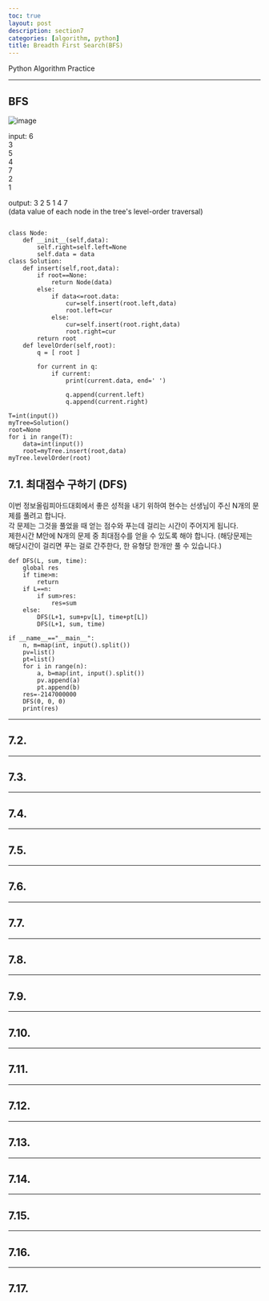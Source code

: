 ```yaml
---
toc: true
layout: post
description: section7
categories: [algorithm, python]
title: Breadth First Search(BFS)
---
```


Python Algorithm Practice

---


## BFS

![image](https://user-images.githubusercontent.com/83441376/148342028-2c971735-b729-4b3e-abde-72a0144bf4c1.png)

input: 6  
3  
5  
4  
7  
2  
1  

output: 3 2 5 1 4 7  
(data value of each node in the tree's level-order traversal)

```

class Node:
    def __init__(self,data):
        self.right=self.left=None
        self.data = data
class Solution:
    def insert(self,root,data):
        if root==None:
            return Node(data)
        else:
            if data<=root.data:
                cur=self.insert(root.left,data)
                root.left=cur
            else:
                cur=self.insert(root.right,data)
                root.right=cur
        return root
    def levelOrder(self,root):
        q = [ root ]
        
        for current in q:    
            if current:
                print(current.data, end=' ')

                q.append(current.left)
                q.append(current.right)

T=int(input())
myTree=Solution()
root=None
for i in range(T):
    data=int(input())
    root=myTree.insert(root,data)
myTree.levelOrder(root)
```



## 7.1. 최대점수 구하기 (DFS)
이번 정보올림피아드대회에서 좋은 성적을 내기 위하여 현수는 선생님이 주신 N개의 문제를 풀려고 합니다.  
각 문제는 그것을 풀었을 때 얻는 점수와 푸는데 걸리는 시간이 주어지게 됩니다.  
제한시간 M안에 N개의 문제 중 최대점수를 얻을 수 있도록 해야 합니다. (해당문제는 해당시간이 걸리면 푸는 걸로 간주한다, 한 유형당 한개만 풀 수 있습니다.)  

```
def DFS(L, sum, time):
    global res
    if time>m:
        return
    if L==n:
        if sum>res:
            res=sum
    else:
        DFS(L+1, sum+pv[L], time+pt[L])
        DFS(L+1, sum, time)

if __name__=="__main__":
    n, m=map(int, input().split())
    pv=list()
    pt=list()
    for i in range(n):
        a, b=map(int, input().split())
        pv.append(a)
        pt.append(b)
    res=-2147000000
    DFS(0, 0, 0)
    print(res)
```

---
## 7.2.



---
## 7.3.



---
## 7.4.



---
## 7.5.



---
## 7.6.



---
## 7.7.



---
## 7.8.



---
## 7.9.



---
## 7.10.



---
## 7.11.



---
## 7.12.



---
## 7.13.



---
## 7.14.



---
## 7.15.



---
## 7.16.



---
## 7.17.



